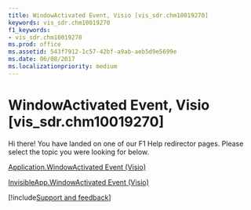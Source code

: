 ```yaml
---
title: WindowActivated Event, Visio [vis_sdr.chm10019270]
keywords: vis_sdr.chm10019270
f1_keywords:
- vis_sdr.chm10019270
ms.prod: office
ms.assetid: 543f7912-1c57-42bf-a9ab-aeb5d9e5699e
ms.date: 06/08/2017
ms.localizationpriority: medium
---
```



# WindowActivated Event, Visio [vis_sdr.chm10019270]

Hi there! You have landed on one of our F1 Help redirector pages. Please select the topic you were looking for below.

[Application.WindowActivated Event (Visio)](https://msdn.microsoft.com/library/ef89f592-b457-b170-0e2e-84d9e1c572f2%28Office.15%29.aspx)

[InvisibleApp.WindowActivated Event (Visio)](https://msdn.microsoft.com/library/8ed197e5-945b-aab1-d90d-ed5c448937ce%28Office.15%29.aspx)

[!include[Support and feedback](~/includes/feedback-boilerplate.md)]